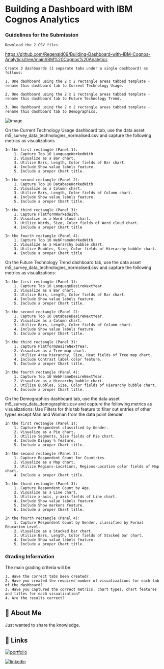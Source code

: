 # Building a Dashboard with IBM Cognos Analytics

### Guidelines for the Submission
    Download the 2 CSV files 
https://github.com/Regenald09/Building-Dashboard-with-IBM-Cognos-Analytics/tree/main/IBM%20Cognos%20Analytics

    Create 3 dashboards (3 separate tabs under a single dashboard) as follows:

    1. One dashboard using the 2 x 2 rectangle areas tabbed template - rename this dashboard tab to Current Technology Usage.

    2. One dashboard using the 2 x 2 rectangle areas tabbed template - rename this dashboard tab to Future Technology Trend.

    3. One dashboard using the 2 x 2 rectangle areas tabbed template - rename this dashboard tab to Demographics.

![image](https://github.com/user-attachments/assets/87190719-c902-41ae-a13e-d67beba0090b)

On the Current Technology Usage dashboard tab, use the data asset m5_survey_data_technologies_normalised.csv and capture the following metrics as visualizations

    In the first rectangle (Panel 1):
        1. Capture Top 10 LanguageWorkedWith.
        2. Visualize as a Bar chart.
        3. Utilize Bars, Length, Color fields of Bar chart.
        4. Include Show value labels feature.
        5. Include a proper Chart title.

    In the second rectangle (Panel 2):
        1. Capture Top 10 DatabaseWorkedWith.
        2. Visualize as a Column chart.
        3. Utilize Bars, Length, Color fields of Column chart.
        4. Include Show value labels feature.
        5. Include a proper Chart title.

    In the third rectangle (Panel 3):
        1. Capture PlatformWorkedWith.
        2. Visualize as a Word cloud chart.
        3. Utilize Words, Size, Color fields of Word cloud chart.
        4. Include a proper Chart title        

    In the fourth rectangle (Panel 4):
        1. Capture Top 10 WebFrameWorkedWith.
        2. Visualize as a Hierarchy bubble chart.
        3. Utilize Bubbles, Size, Color fields of Hierarchy bubble chart.
        4. Include a proper Chart title        

On the Future Technology Trend dashboard tab, use the data asset m5_survey_data_technologies_normalised.csv and capture the following metrics as visualizations:

    In the first rectangle (Panel 1):
        1. Capture Top 10 LanguageDesireNextYear.
        2. Visualize as a Bar chart.
        3. Utilize Bars, Length, Color fields of Bar chart.
        4. Include Show value labels feature.
        5. Include a proper Chart title.

    In the second rectangle (Panel 2):
        1. Capture Top 10 DatabaseDesireNextYear.
        2. Visualize as a Column chart.
        3. Utilize Bars, Length, Color fields of Column chart.
        4. Include Show value labels feature.
        5. Include a proper Chart title.

    In the third rectangle (Panel 3):
        1. capture PlatformDesireNextYear.
        2. Visualize as a Tree map chart.
        3. Utilize Area hierarchy, Size, Heat fields of Tree map chart.
        4. Include Contrast label color feature.
        5. Include a proper Chart title.

    In the fourth rectangle (Panel 4):
        1. Capture Top 10 WebFrameDesireNextYear.
        2. Visualize as a Hierarchy bubble chart.
        3. Utilize Bubbles, Size, Color fields of Hierarchy bubble chart.
        4. Include a proper Chart title.        


On the Demographics dashboard tab, use the data asset m5_survey_data_demographics.csv and capture the following metrics as visualizations:
Use Filters for this tab feature to filter out entries of other types except Man and Woman from the data point Gender.

    In the first rectangle (Panel 1):
        1. Capture Respondent classified by Gender.
        2. Visualize as a Pie chart.
        3. Utilize Segments, Size fields of Pie chart.
        4. Include Dispay % feature.
        5. Include a proper Chart title.

    In the second rectangle (Panel 2):
        1. Capture Respondent Count for Countries.
        2. Visualize as a Map chart.
        3. Utilize Regions-Locations, Regions-Location color fields of Map chart.
        4. Include a proper Chart title.

    In the third rectangle (Panel 3):
        1. Capture Respondent Count by Age.
        2. Visualize as a Line chart.
        3. Utilize x-axis, y-axis fields of Line chart.
        4. Include Show value labels feature.
        5. Include Show markers feature.
        6. Include a proper Chart title.

    In the fourth rectangle (Panel 4):
        1. Capture Respondent Count by Gender, classified by Formal Education Level.
        2. Visualize as a Stacked bar chart.
        3. Utilize Bars, Length, Color fields of Stacked bar chart.
        4. Include Show value labels feature.
        5. Include a proper Chart title.

### Grading Information
The main grading criteria will be:

    1. Have the correct tabs been created?
    2. Have you created the required number of visualizations for each tab of the dashboard?
    3. Have you captured the correct metrics, chart types, chart features and titles for each visualization?
    4. Are the results correct?
## 🚀 About Me
Just wanted to share the knowledge.


## 🔗 Links
[![portfolio](https://img.shields.io/badge/my_portfolio-000?style=for-the-badge&logo=ko-fi&logoColor=white)](https://github.com/Regenald09)

[![linkedin](https://img.shields.io/badge/linkedin-0A66C2?style=for-the-badge&logo=linkedin&logoColor=white)](https://www.linkedin.com/in/regenald-atienza/)


